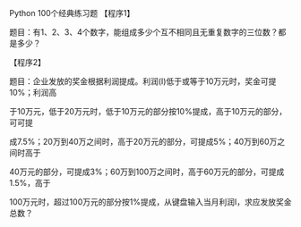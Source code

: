Python 100个经典练习题
【程序1】

题目：有1、2、3、4个数字，能组成多少个互不相同且无重复数字的三位数？都是多少？

【程序2】

题目：企业发放的奖金根据利润提成。利润(I)低于或等于10万元时，奖金可提10%；利润高

于10万元，低于20万元时，低于10万元的部分按10%提成，高于10万元的部分，可可提

成7.5%；20万到40万之间时，高于20万元的部分，可提成5%；40万到60万之间时高于

40万元的部分，可提成3%；60万到100万之间时，高于60万元的部分，可提成1.5%，高于

100万元时，超过100万元的部分按1%提成，从键盘输入当月利润I，求应发放奖金总数？

